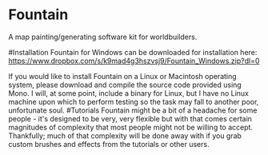 # Fountain
A map painting/generating software kit for worldbuilders.

#Installation
Fountain for Windows can be downloaded for installation here: https://www.dropbox.com/s/k9mad4g3hszvsj9/Fountain_Windows.zip?dl=0

If you would like to install Fountain on a Linux or Macintosh operating system, please download and compile the source code provided using Mono. I will, at some point, include a binary for Linux, but I have no Linux machine upon which to perform testing so the task may fall to another poor, unfortunate soul.
#Tutorials
Fountain might be a bit of a headache for some people - it's designed to be very, very flexible but with that comes certain magnitudes of complexity that most people might not be willing to accept. Thankfully; much of that complexity will be done away with if you grab custom brushes and effects from the tutorials or other users.